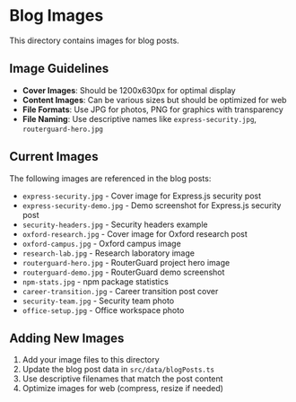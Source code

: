 # Blog Images

This directory contains images for blog posts.

## Image Guidelines

- **Cover Images**: Should be 1200x630px for optimal display
- **Content Images**: Can be various sizes but should be optimized for web
- **File Formats**: Use JPG for photos, PNG for graphics with transparency
- **File Naming**: Use descriptive names like `express-security.jpg`, `routerguard-hero.jpg`

## Current Images

The following images are referenced in the blog posts:

- `express-security.jpg` - Cover image for Express.js security post
- `express-security-demo.jpg` - Demo screenshot for Express.js security post
- `security-headers.jpg` - Security headers example
- `oxford-research.jpg` - Cover image for Oxford research post
- `oxford-campus.jpg` - Oxford campus image
- `research-lab.jpg` - Research laboratory image
- `routerguard-hero.jpg` - RouterGuard project hero image
- `routerguard-demo.jpg` - RouterGuard demo screenshot
- `npm-stats.jpg` - npm package statistics
- `career-transition.jpg` - Career transition post cover
- `security-team.jpg` - Security team photo
- `office-setup.jpg` - Office workspace photo

## Adding New Images

1. Add your image files to this directory
2. Update the blog post data in `src/data/blogPosts.ts`
3. Use descriptive filenames that match the post content
4. Optimize images for web (compress, resize if needed)

